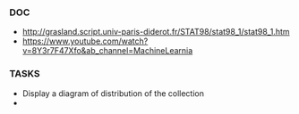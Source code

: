 ### DOC

- http://grasland.script.univ-paris-diderot.fr/STAT98/stat98_1/stat98_1.htm
- https://www.youtube.com/watch?v=8Y3r7F47Xfo&ab_channel=MachineLearnia

### TASKS

- Display a diagram of distribution of the collection
- 